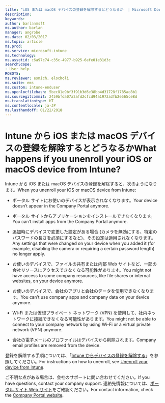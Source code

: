 ```yaml
---
title: "iOS または macOS デバイスの登録を解除するとどうなるか  | Microsoft Docs"
description: 
keywords: 
author: barlanmsft
ms.author: barlan
manager: angrobe
ms.date: 02/03/2017
ms.topic: article
ms.prod: 
ms.service: microsoft-intune
ms.technology: 
ms.assetid: c6a97c74-c35c-4977-b925-6efe01e31d3c
searchScope:
- User help
ROBOTS: 
ms.reviewer: esmich, elocholi
ms.suite: ems
ms.custom: intune-enduser
ms.openlocfilehash: 5bec81e9bf3f91b3d6e38bb4d31728f1785ae8b1
ms.sourcegitcommit: 2459bfda07a2afd2cfcd94a1972a3fb2e565ce8d
ms.translationtype: HT
ms.contentlocale: ja-JP
ms.lasthandoff: 01/22/2018
---
```

# <a name="what-happens-if-you-unenroll-your-ios-or-macos-device-from-intune"></a><span data-ttu-id="75e7d-103">Intune から iOS または macOS デバイスの登録を解除するとどうなるか</span><span class="sxs-lookup"><span data-stu-id="75e7d-103">What happens if you unenroll your iOS or macOS device from Intune?</span></span>

<span data-ttu-id="75e7d-104">Intune から iOS または macOS デバイスの登録を解除すると、次のようになります。</span><span class="sxs-lookup"><span data-stu-id="75e7d-104">When you unenroll your iOS or macOS device from Intune:</span></span>

-   <span data-ttu-id="75e7d-105">ポータル サイトにお使いのデバイスが表示されなくなります。</span><span class="sxs-lookup"><span data-stu-id="75e7d-105">Your device doesn’t appear in the Company Portal anymore.</span></span>

-   <span data-ttu-id="75e7d-106">ポータル サイトからアプリケーションをインストールできなくなります。</span><span class="sxs-lookup"><span data-stu-id="75e7d-106">You can’t install apps from the Company Portal anymore.</span></span>

-   <span data-ttu-id="75e7d-107">追加時にデバイスで変更した設定がある場合 (カメラを無効にする、特定のパスワードの長さを必須にするなど)、その設定は適用されなくなります。</span><span class="sxs-lookup"><span data-stu-id="75e7d-107">Any settings that were changed on your device when you added it (for example, disabling the camera or requiring a certain password length) no longer apply.</span></span>

-   <span data-ttu-id="75e7d-108">お使いのデバイスで、ファイルの共有または内部 Web サイトなど、一部の会社リソースにアクセスできなくなる可能性があります。</span><span class="sxs-lookup"><span data-stu-id="75e7d-108">You might not have access to some company resources, like file shares or internal websites, on your device anymore.</span></span>

-   <span data-ttu-id="75e7d-109">お使いのデバイスで、会社のアプリと会社のデータを使用できなくなります。</span><span class="sxs-lookup"><span data-stu-id="75e7d-109">You can’t use company apps and company data on your device anymore.</span></span>

-   <span data-ttu-id="75e7d-110">Wi-Fi または仮想プライベート ネットワーク (VPN) を使用して、社内ネットワークに接続できなくなる可能性があります。</span><span class="sxs-lookup"><span data-stu-id="75e7d-110">You might not be able to connect to your company network by using Wi-Fi or a virtual private network (VPN) anymore.</span></span>

-   <span data-ttu-id="75e7d-111">会社の電子メールのプロファイルはデバイスから削除されます。</span><span class="sxs-lookup"><span data-stu-id="75e7d-111">Company email profiles are removed from the device.</span></span>

<span data-ttu-id="75e7d-112">登録を解除する手順については、「[Intune からデバイスの登録を解除する](unenroll-your-device-from-intune-ios.md)」を参照してください。</span><span class="sxs-lookup"><span data-stu-id="75e7d-112">For instructions on how to unenroll, see [Unenroll your device from Intune](unenroll-your-device-from-intune-ios.md).</span></span>

<span data-ttu-id="75e7d-113">ご不明な点がある場合は、会社のサポートに問い合わせてください。</span><span class="sxs-lookup"><span data-stu-id="75e7d-113">If you have questions, contact your company support.</span></span> <span data-ttu-id="75e7d-114">連絡先情報については、[ポータル サイト Web サイト](https://portal.manage.microsoft.com#HelpDeskDialog)をご確認ください。</span><span class="sxs-lookup"><span data-stu-id="75e7d-114">For contact information, check the [Company Portal website](https://portal.manage.microsoft.com#HelpDeskDialog).</span></span>
